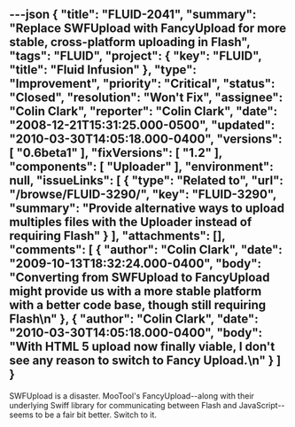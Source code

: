 ---json
{
  "title": "FLUID-2041",
  "summary": "Replace SWFUpload with FancyUpload for more stable, cross-platform uploading in Flash",
  "tags": "FLUID",
  "project": {
    "key": "FLUID",
    "title": "Fluid Infusion"
  },
  "type": "Improvement",
  "priority": "Critical",
  "status": "Closed",
  "resolution": "Won't Fix",
  "assignee": "Colin Clark",
  "reporter": "Colin Clark",
  "date": "2008-12-21T15:31:25.000-0500",
  "updated": "2010-03-30T14:05:18.000-0400",
  "versions": [
    "0.6beta1"
  ],
  "fixVersions": [
    "1.2"
  ],
  "components": [
    "Uploader"
  ],
  "environment": null,
  "issueLinks": [
    {
      "type": "Related to",
      "url": "/browse/FLUID-3290/",
      "key": "FLUID-3290",
      "summary": "Provide alternative ways to upload multiples files with the Uploader instead of requiring Flash"
    }
  ],
  "attachments": [],
  "comments": [
    {
      "author": "Colin Clark",
      "date": "2009-10-13T18:32:24.000-0400",
      "body": "Converting from SWFUpload to FancyUpload might provide us with a more stable platform with a better code base, though still requiring Flash\n"
    },
    {
      "author": "Colin Clark",
      "date": "2010-03-30T14:05:18.000-0400",
      "body": "With HTML 5 upload now finally viable, I don't see any reason to switch to Fancy Upload.\n"
    }
  ]
}
---
SWFUpload is a disaster. MooTool's FancyUpload--along with their underlying Swiff library for communicating between Flash and JavaScript--seems to be a fair bit better. Switch to it.

        